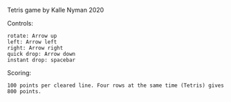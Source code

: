 Tetris game by Kalle Nyman
2020

Controls: 

    rotate: Arrow up
    left: Arrow left
    right: Arrow right
    quick drop: Arrow down
    instant drop: spacebar

Scoring:

    100 points per cleared line. Four rows at the same time (Tetris) gives 800 points.